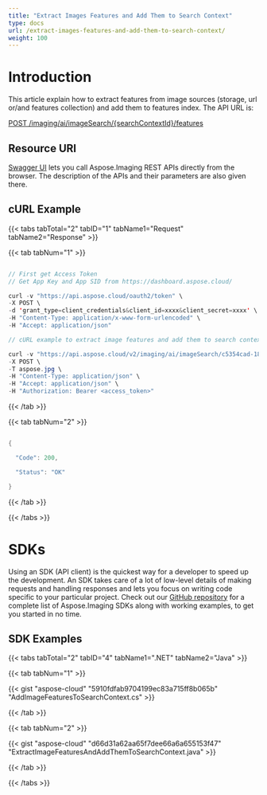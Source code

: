 ```yaml
---
title: "Extract Images Features and Add Them to Search Context"
type: docs
url: /extract-images-features-and-add-them-to-search-context/
weight: 100
---
```


# **Introduction**
This article explain how to extract features from image sources (storage, url or/and features collection) and add them to features index. The API URL is:

[POST /imaging/ai/imageSearch/{searchContextId}/features](https://apireference.aspose.cloud/imaging/#/SearchContextFeatures/CreateImageFeatures)
## **Resource URI**
[Swagger UI](https://apireference.aspose.cloud/imaging/#/SearchContextFeatures/CreateImageFeatures) lets you call Aspose.Imaging REST APIs directly from the browser. The description of the APIs and their parameters are also given there.
## **cURL Example**
{{< tabs tabTotal="2" tabID="1" tabName1="Request" tabName2="Response" >}}

{{< tab tabNum="1" >}}

```java

// First get Access Token
// Get App Key and App SID from https://dashboard.aspose.cloud/

curl -v "https://api.aspose.cloud/oauth2/token" \
-X POST \
-d 'grant_type=client_credentials&client_id=xxxx&client_secret=xxxx' \
-H "Content-Type: application/x-www-form-urlencoded" \
-H "Accept: application/json"

// cURL example to extract image features and add them to search context

curl -v "https://api.aspose.cloud/v2/imaging/ai/imageSearch/c5354cad-18c1-4af4-9444-69b23d891c67/features" \
-X POST \
-T aspose.jpg \
-H "Content-Type: application/json" \
-H "Accept: application/json" \
-H "Authorization: Bearer <access_token>"

```

{{< /tab >}}

{{< tab tabNum="2" >}}

```java

{

  "Code": 200,

  "Status": "OK"

}

```

{{< /tab >}}

{{< /tabs >}}
# **SDKs**
Using an SDK (API client) is the quickest way for a developer to speed up the development. An SDK takes care of a lot of low-level details of making requests and handling responses and lets you focus on writing code specific to your particular project. Check out our [GitHub repository](https://github.com/aspose-imaging-cloud) for a complete list of Aspose.Imaging SDKs along with working examples, to get you started in no time.
## **SDK Examples**
{{< tabs tabTotal="2" tabID="4" tabName1=".NET" tabName2="Java" >}}

{{< tab tabNum="1" >}}

{{< gist "aspose-cloud" "5910fdfab9704199ec83a715ff8b065b" "AddImageFeaturesToSearchContext.cs" >}}

{{< /tab >}}

{{< tab tabNum="2" >}}

{{< gist "aspose-cloud" "d66d31a62aa65f7dee66a6a655153f47" "ExtractImageFeaturesAndAddThemToSearchContext.java" >}}

{{< /tab >}}

{{< /tabs >}}
